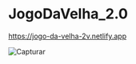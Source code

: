 # JogoDaVelha_2.0

https://jogo-da-velha-2v.netlify.app


![Capturar](https://user-images.githubusercontent.com/46626924/159972169-fb623143-c447-486d-b3fc-3ca79d608267.PNG)
